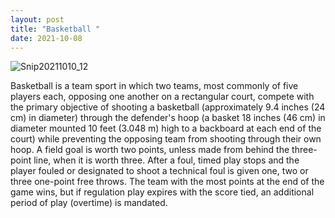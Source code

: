 ```yaml
--- 
layout: post 
title: "Basketball " 
date: 2021-10-08 
--- 
```

![Snip20211010_12](https://user-images.githubusercontent.com/92096822/136696345-9aaf7473-1d91-42d8-9f10-a3a5b5129c65.png)

Basketball is a team sport in which two teams, most commonly of five players each, opposing one another on a rectangular court, compete with the primary objective of shooting a basketball (approximately 9.4 inches (24 cm) in diameter) through the defender's hoop (a basket 18 inches (46 cm) in diameter mounted 10 feet (3.048 m) high to a backboard at each end of the court) while preventing the opposing team from shooting through their own hoop. A field goal is worth two points, unless made from behind the three-point line, when it is worth three. After a foul, timed play stops and the player fouled or designated to shoot a technical foul is given one, two or three one-point free throws. The team with the most points at the end of the game wins, but if regulation play expires with the score tied, an additional period of play (overtime) is mandated. 
